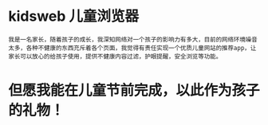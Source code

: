# kidsweb 儿童浏览器

    我是一名家长，随着孩子的成长，我深知网络对一个孩子的影响力有多大，目前的网络环境噪音太多，各种不健康的东西充斥着各个页面，我觉得有责任实现一个优质儿童网站的推荐app，让家长可以放心的给孩子使用，提供不健康内容过滤，护眼提醒，安全浏览等功能。

#   但愿我能在儿童节前完成，以此作为孩子的礼物！